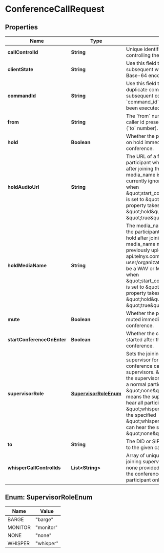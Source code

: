

# ConferenceCallRequest


## Properties

Name | Type | Description | Notes
------------ | ------------- | ------------- | -------------
**callControlId** | **String** | Unique identifier and token for controlling the call | 
**clientState** | **String** | Use this field to add state to every subsequent webhook. It must be a valid Base-64 encoded string. |  [optional]
**commandId** | **String** | Use this field to avoid execution of duplicate commands. Telnyx will ignore subsequent commands with the same &#x60;command_id&#x60; as one that has already been executed. |  [optional]
**from** | **String** | The &#x60;from&#x60; number to be used as the caller id presented to the destination (&#x60;to&#x60; number). | 
**hold** | **Boolean** | Whether the participant should be put on hold immediately after joining the conference. |  [optional]
**holdAudioUrl** | **String** | The URL of a file to be played to the participant when they are put on hold after joining the conference. If media_name is also supplied, this is currently ignored. Takes effect only when \&quot;start_conference_on_create\&quot; is set to \&quot;false\&quot;. This property takes effect only if \&quot;hold\&quot; is set to \&quot;true\&quot;. |  [optional]
**holdMediaName** | **String** | The media_name of a file to be played to the participant when they are put on hold after joining the conference. The media_name must point to a file previously uploaded to api.telnyx.com/v2/media by the same user/organization. The file must either be a WAV or MP3 file. Takes effect only when \&quot;start_conference_on_create\&quot; is set to \&quot;false\&quot;. This property takes effect only if \&quot;hold\&quot; is set to \&quot;true\&quot;. |  [optional]
**mute** | **Boolean** | Whether the participant should be muted immediately after joining the conference. |  [optional]
**startConferenceOnEnter** | **Boolean** | Whether the conference should be started after the participant joins the conference. |  [optional]
**supervisorRole** | [**SupervisorRoleEnum**](#SupervisorRoleEnum) | Sets the joining participant as a supervisor for the conference. A conference can have multiple supervisors. \&quot;barge\&quot; means the supervisor enters the conference as a normal participant. This is the same as \&quot;none\&quot;. \&quot;monitor\&quot; means the supervisor is muted but can hear all participants. \&quot;whisper\&quot; means that only the specified \&quot;whisper_call_control_ids\&quot; can hear the supervisor. Defaults to \&quot;none\&quot;. |  [optional]
**to** | **String** | The DID or SIP URI to dial out and bridge to the given call. | 
**whisperCallControlIds** | **List&lt;String&gt;** | Array of unique call_control_ids the joining supervisor can whisper to. If none provided, the supervisor will join the conference as a monitoring participant only. |  [optional]



## Enum: SupervisorRoleEnum

Name | Value
---- | -----
BARGE | &quot;barge&quot;
MONITOR | &quot;monitor&quot;
NONE | &quot;none&quot;
WHISPER | &quot;whisper&quot;



